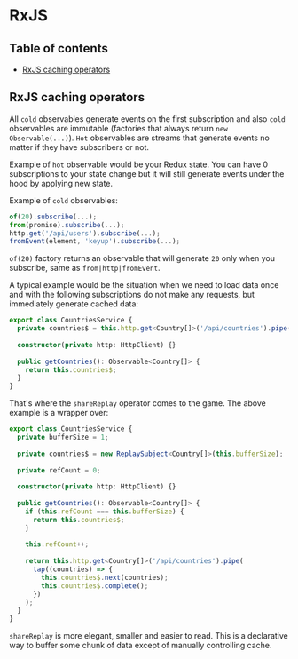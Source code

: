 # RxJS

## Table of contents

* [RxJS caching operators](#rxjs-caching-operators)


## RxJS caching operators

All `cold` observables generate events on the first subscription and also `cold` observables are immutable (factories that always return `new Observable(...)`). `Hot` observables are streams that generate events no matter if they have subscribers or not.

Example of `hot` observable would be your Redux state. You can have 0 subscriptions to your state change but it will still generate events under the hood by applying new state.

Example of `cold` observables:

```typescript
of(20).subscribe(...);
from(promise).subscribe(...);
http.get('/api/users').subscribe(...);
fromEvent(element, 'keyup').subscribe(...);
```

`of(20)` factory returns an observable that will generate `20` only when you subscribe, same as `from|http|fromEvent`.

A typical example would be the situation when we need to load data once and with the following subscriptions do not make any requests, but immediately generate cached data:

```typescript
export class CountriesService {
  private countries$ = this.http.get<Country[]>('/api/countries').pipe(shareReplay(1));
 
  constructor(private http: HttpClient) {}
 
  public getCountries(): Observable<Country[]> {
    return this.countries$;
  }
}
```

That's where the `shareReplay` operator comes to the game. The above example is a wrapper over:

```typescript
export class CountriesService {
  private bufferSize = 1;
 
  private countries$ = new ReplaySubject<Country[]>(this.bufferSize);
 
  private refCount = 0;
 
  constructor(private http: HttpClient) {}
 
  public getCountries(): Observable<Country[]> {
    if (this.refCount === this.bufferSize) {
      return this.countries$;
    }
 
    this.refCount++;
 
    return this.http.get<Country[]>('/api/countries').pipe(
      tap((countries) => {
        this.countries$.next(countries);
        this.countries$.complete();
      })
    );
  }
}
```

`shareReplay` is more elegant, smaller and easier to read. This is a declarative way to buffer some chunk of data except of manually controlling cache.
